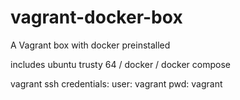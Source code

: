 # vagrant-docker-box
A Vagrant box with docker preinstalled

includes ubuntu trusty 64 / docker / docker compose

vagrant ssh credentials:
user: vagrant
pwd: vagrant
